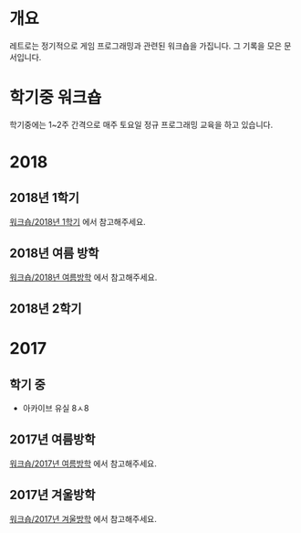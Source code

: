 <!-- TITLE: 워크숍 -->
<!-- SUBTITLE: 레트로의 교육 일지를 모아둔 문서입니다.  -->

# 개요
레트로는 정기적으로 게임 프로그래밍과 관련된 워크숍을 가집니다.
그 기록을 모은 문서입니다.

# 학기중 워크숍
학기중에는 1~2주 간격으로 매주 토요일 정규 프로그래밍 교육을 하고 있습니다.

# 2018

## 2018년 1학기
[워크숍/2018년 1학기](/워크숍/2018-년-1-학기) 에서 참고해주세요.

## 2018년 여름 방학
[워크숍/2018년 여름방학](/워크숍/2018-년-여름방학) 에서 참고해주세요.

## 2018년 2학기
# 2017
## 학기 중
- 아카이브 유실 8ㅅ8

## 2017년 여름방학
[워크숍/2017년 여름방학](/워크숍/2017-년-여름방학) 에서 참고해주세요.

## 2017년 겨울방학
[워크숍/2017년 겨울방학](/워크숍/2017-년-겨울방학) 에서 참고해주세요.




